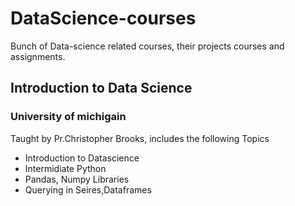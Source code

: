 # DataScience-courses
Bunch of Data-science related courses, their projects courses and assignments.

<h2>Introduction to Data Science</h2>
<h3>University of michigain</h3>
<p> Taught by Pr.Christopher Brooks, includes the following Topics</p>
<ul>
<li>Introduction to Datascience</li>
<li>Intermidiate Python </li>
<li>Pandas, Numpy Libraries</li>
<li>Querying in Seires,Dataframes</li>
</ul>
